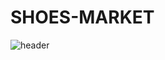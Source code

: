 # SHOES-MARKET
![header](https://capsule-render.vercel.app/api?type=waving&color=auto&height=300&section=header&text=SHOES_MARKET&fontSize=90&animation=fadeIn&fontAlignY=38)
